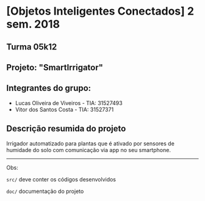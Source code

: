 # [Objetos Inteligentes Conectados] 2 sem. 2018

## Turma 05k12
## Projeto: "SmartIrrigator"
## Integrantes do grupo:

* Lucas Oliveira de Viveiros - TIA: 31527493
* Vitor dos Santos Costa - TIA: 31527371

## Descrição resumida do projeto

Irrigador automatizado para plantas que é ativado por sensores de humidade do solo com comunicação via app no seu smartphone.

_______________________________________
Obs:

`src/` deve conter os códigos desenvolvidos

`doc/` documentação do projeto
